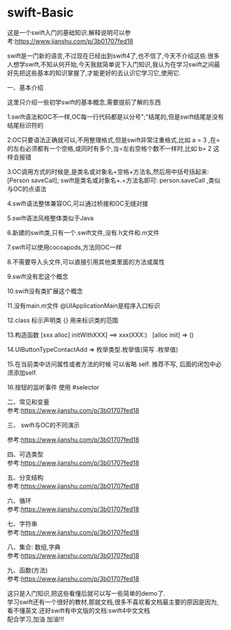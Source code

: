 # swift-Basic
这是一个swift入门的基础知识.解释说明可以参考:https://www.jianshu.com/p/3b01707fed18

swift是一门新的语言,不过现在已经出到swift4了,也不信了,今天不介绍这些.很多人想学swift,不知从何开始,今天我就简单说下入门知识,我认为在学习swift之间最好先把这些基本的知识掌握了,才能更好的去认识它学习它,使用它.

一、基本介绍

这里只介绍一些初学swift的基本概念,需要提前了解的东西

1.swift语法和OC不一样,OC每一行代码都是以分号";"结尾的,但是swift结尾是没有结尾标识符的   

2.OC只要语法正确就可以,不用整理格式,但是swift非常注重格式,比如 a = 3 ,在=的左右必须都有一个空格,或同时有多个,当=左右空格个数不一样时,比如 b= 2 这样会报错  

3.OC调用方式的时候是,是类名或对象名+空格+方法名,然后用中括号括起来:[Person saveCall]; swift是类名或对象名+.+方法名即可: person.saveCall ,类似与OC的点语法  

4.swift语法整体兼容OC,可以通过桥接和OC无缝对接  

5.swift语法风格整体类似于Java 

6.新建的swift类,只有一个.swift文件,没有.h文件和.m文件   

7.swift可以使用cocoapods,方法同OC一样   

8.不需要导入头文件,可以直接引用其他类里面的方法或属性   

9.swift没有宏这个概念   

10.swift没有类扩展这个概念  

11.没有main.m文件 @UIApplicationMain是程序入口标识   

12.class 标示声明类 {} 用来标识类的范围    

13.构造函数 [xxx alloc] initWithXXX] ==> xxx(XXX:)   [alloc init] => ()   

14.UIButtonTypeContactAdd => 枚举类型.枚举值(简写 .枚举值)   

15.在当前类中访问属性或者方法的时候 可以省略 self. 推荐不写, 后面的闭包中必须添加self.   

16.按钮的监听事件 使用 #selector   

二、常见和变量  
参考:https://www.jianshu.com/p/3b01707fed18  

三、 swift与OC的不同演示 

参考:https://www.jianshu.com/p/3b01707fed18     

四、可选类型  
参考:https://www.jianshu.com/p/3b01707fed18  

五、分支结构   
参考:https://www.jianshu.com/p/3b01707fed18  

六、循环   
参考:https://www.jianshu.com/p/3b01707fed18  

七、字符串  
参考:https://www.jianshu.com/p/3b01707fed18  

八、集合: 数组,字典  
参考:https://www.jianshu.com/p/3b01707fed18  

九、函数(方法)  
参考:https://www.jianshu.com/p/3b01707fed18  

这只是入门知识,把这些看懂后就可以写一些简单的demo了.   
学习swift还有一个很好的教材,那就文档,很多不喜欢看文档最主要的原因是因为,看不懂英文.还好swift有中文版的文档:swift4中文文档   
配合学习,加油 加油!!!   









